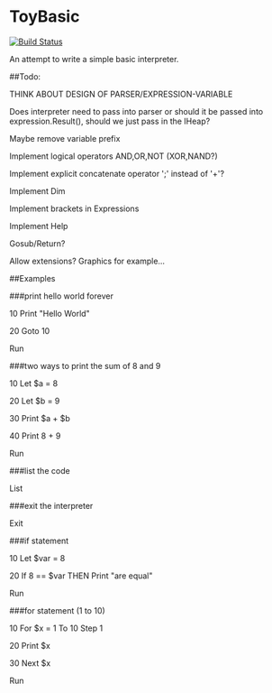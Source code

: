 # ToyBasic

[![Build Status](https://travis-ci.org/bobbarnes1981/ToyBasic.svg?branch=master)](https://travis-ci.org/bobbarnes1981/ToyBasic)

An attempt to write a simple basic interpreter.

##Todo:

THINK ABOUT DESIGN OF PARSER/EXPRESSION-VARIABLE

Does interpreter need to pass into parser or should it be passed into expression.Result(), should we just pass in the IHeap?

Maybe remove variable prefix

Implement logical operators AND,OR,NOT (XOR,NAND?)

Implement explicit concatenate operator ';' instead of '+'?

Implement Dim

Implement brackets in Expressions

Implement Help

Gosub/Return?

Allow extensions? Graphics for example...

##Examples

###print hello world forever

10 Print "Hello World"

20 Goto 10

Run

###two ways to print the sum of 8 and 9

10 Let $a = 8

20 Let $b = 9

30 Print $a + $b

40 Print 8 + 9

Run

###list the code

List

###exit the interpreter

Exit

###if statement

10 Let $var = 8

20 If 8 == $var THEN Print "are equal"

Run

###for statement (1 to 10)

10 For $x = 1 To 10 Step 1

20 Print $x

30 Next $x

Run
